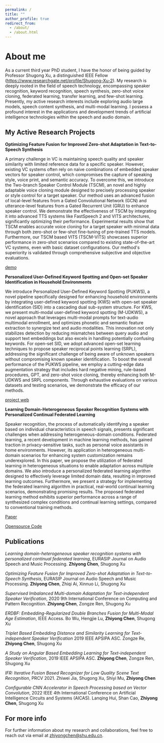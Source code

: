 ```yaml
---
permalink: /
title: ""
author_profile: true
redirect_from: 
  - /about/
  - /about.html
---
```


<!-- This is the front page of a website that is powered by the [academicpages template](https://github.com/academicpages/academicpages.github.io) and hosted on GitHub pages. [GitHub pages](https://pages.github.com) is a free service in which websites are built and hosted from code and data stored in a GitHub repository, automatically updating when a new commit is made to the respository. This template was forked from the [Minimal Mistakes Jekyll Theme](https://mmistakes.github.io/minimal-mistakes/) created by Michael Rose, and then extended to support the kinds of content that academics have: publications, talks, teaching, a portfolio, blog posts, and a dynamically-generated CV. You can fork [this repository](https://github.com/academicpages/academicpages.github.io) right now, modify the configuration and markdown files, add your own PDFs and other content, and have your own site for free, with no ads! An older version of this template powers my own personal website at [stuartgeiger.com](http://stuartgeiger.com), which uses [this Github repository](https://github.com/staeiou/staeiou.github.io). -->

About me
======
As a current third year PhD student, I have the honor of being guided by Professor Shugong Xu, a distinguished IEEE Fellow (https://www.researchgate.net/profile/Shugong-Xu-2). My research is deeply rooted in the field of speech technology, encompassing speaker recognition, keyword recognition, speech synthesis, zero-shot voice cloning, federated learning, transfer learning, and few-shot learning. Presently, my active research interests include exploring audio large models, speech content synthesis, and multi-modal learning. I possess a profound interest in the applications and development trends of artificial intelligence technologies within the speech and audio domain.

My Active Research Projects
--------
**Optimizing Feature Fusion for Improved
Zero-shot Adaptation in Text-to-Speech
Synthesis**

A primary challenge in VC is maintaining speech quality and speaker similarity with limited reference data for a specific speaker. However, existing VC systems often rely on naive combinations of embedded speaker vectors for speaker control, which compromises the capture of speaking style, voice print, and semantic accuracy. To overcome this, we introduce the Two-branch Speaker Control Module (TSCM), an novel and highly adaptable voice cloning module designed to precisely processing speaker or style control for a target speaker. Our method uses an advanced fusion of local-level features from a Gated Convolutional Network (GCN) and utterance-level features from a Gated Recurrent Unit (GRU) to enhance speaker control. We demonstrate the effectiveness of TSCM by integrating it into advanced TTS systems like FastSpeech 2 and VITS architectures, significantly optimizing their performance. Experimental results show that TSCM enables accurate voice cloning for a target speaker with minimal data through both zero-shot or few-shot fine-tuning of pre-trained TTS models. Furthermore, our TSCM based VITS (TSCM-VITS) showcases superior performance in zero-shot scenarios compared to existing state-of-the-art VC systems, even with basic dataset configurations. Our method's superiority is validated through comprehensive subjective and objective evaluations.

[demo](https://github.com/academicpages/academicpages.github.io) 

**Personalized User-Defined Keyword Spotting and Open-set Speaker Identification in Household Environments**

We introduce Personalized User-Defined Keyword Spotting (PUKWS), a novel pipeline specifically designed for enhancing household environments by integrating user-defined keyword spotting (KWS) with open-set speaker identification (SID) into a cascading dual sub-system structure. For KWS, we present multi-modal user-defined keyword spotting (M-UDKWS), a novel approach that leverages multi-modal prompts for text-audio multimodal enrollment, and optimizes phonetic and semantic feature extraction to synergize text and audio modalities. This innovation not only stabilizes detection by reducing mismatches between query audio and support text embeddings but also excels in handling potentially confusing keywords. For open-set SID, we adopt advanced open-set learning techniques to propose speaker reciprocal points learning (SRPL), addressing the significant challenge of being aware of unknown speakers without compromising known speaker identification. To boost the overall performance of the PUKWS pipeline, we employ a cutting-edge data augmentation strategy that includes hard negative mining, rule-based procedures, GPT, and zero-shot voice cloning, thereby enhancing both M-UDKWS and SRPL components. Through exhaustive evaluations on various datasets and testing scenarios, we demonstrate the efficacy of our methods.

[project web](https://srplplus.github.io) 

**Learning Domain-Heterogeneous Speaker Recognition Systems with Personalized Continual Federated Learning**

Speaker recognition, the process of automatically identifying a speaker based on individual characteristics in speech signals, presents significant challenges when addressing heterogeneous-domain conditions. Federated learning, a recent development in machine learning methods, has gained traction in privacy-sensitive tasks, such as personal voice assistants in home environments. However, its application in heterogeneous multi-domain scenarios for enhancing system customization remains underexplored. In this paper, we propose the utilization of federated learning in heterogeneous situations to enable adaptation across multiple domains. We also introduce a personalized federated learning algorithm designed to effectively leverage limited domain data, resulting in improved learning outcomes. Furthermore, we present a strategy for implementing the federated learning algorithm in practical, real-world continual learning scenarios, demonstrating promising results. The proposed federated learning method exhibits superior performance across a range of synthesized complex conditions and continual learning settings, compared to conventional training methods.

[Paper](https://www.researchgate.net/publication/373662029_Learning_domain-heterogeneous_speaker_recognition_systems_with_personalized_continual_federated_learning?_sg%5B0%5D=43-K3LWAxCSFjZrBveX791c3jDOY1VA-tKZeB6a7bbfQtKtjbrHf_s8AOuO4LeErQ_KHunyAwBHDVukJFG240Ms8uGNvcRGK1pqaBIkR.gWeaxvB1PWhLYGLEr1B7KCSCU1MPR-nfYWiMhQpj7QQu6T2LobEDMOtS-CxRpc64KQ4xqiKQnAoJqoXt997lfQ&_tp=eyJjb250ZXh0Ijp7ImZpcnN0UGFnZSI6Il9kaXJlY3QiLCJwYWdlIjoicHJvZmlsZSIsInByZXZpb3VzUGFnZSI6InByb2ZpbGUiLCJwb3NpdGlvbiI6InBhZ2VDb250ZW50In19) 

[Opensource Code](https://github.com/zhiyongchenGREAT/FedSPK) 

Publications
------
*Learning domain-heterogeneous speaker recognition systems with personalized continual federated learning*, EURASIP Journal on Audio Speech and Music Processing. **Zhiyong Chen**, Shugong Xu

*Optimizing Feature Fusion for Improved Zero-shot Adaptation in Text-to-Speech Synthesis*, EURASIP Journal on Audio Speech and Music Processing. **Zhiyong Chen**, Zhiqi Ai, Xinnuo Li, Shugong Xu

*Supervised Imbalanced Multi-domain Adaptation for Text-independent Speaker Verification*, 2020 9th International Conference on Computing and Pattern Recognition. **Zhiyong Chen**, Zongze Ren, Shugong Xu

*ERDBF: Embedding-Regularized Double Branches Fusion for Multi-Modal Age Estimation*, IEEE Access. Bo Wu, Hengjie Lu, **Zhiyong Chen**, Shugong Xu

*Triplet Based Embedding Distance and Similarity Learning for Text-independent Speaker Verification* 2019 IEEE APSIPA ASC. Zongze Re, **Zhiyong Chen**, Shugong Xu

*A Study on Angular Based Embedding Learning for Text-independent Speaker Verification*, 2019 IEEE APSIPA ASC. **Zhiyong Chen**, Zongze Ren, Shugong Xu

*IFR: Iterative Fusion Based Recognizer for Low Quality Scene Text Recognition*, PRCV 2021. Zhiwei Jia, Shugong Xu, Shiyi Mu, **Zhiyong Chen**

*Configurable CNN Accelerator in Speech Processing based on Vector Convolution*, 2022 IEEE 4th International Conference on Artificial Intelligence Circuits and Systems (AICAS). Lanqing Hui, Shan Cao, **Zhiyong Chen**, Shugong Xu
<!-- Create content & metadata
------
For site content, there is one markdown file for each type of content, which are stored in directories like _publications, _talks, _posts, _teaching, or _pages. For example, each talk is a markdown file in the [_talks directory](https://github.com/academicpages/academicpages.github.io/tree/master/_talks). At the top of each markdown file is structured data in YAML about the talk, which the theme will parse to do lots of cool stuff. The same structured data about a talk is used to generate the list of talks on the [Talks page](https://academicpages.github.io/talks), each [individual page](https://academicpages.github.io/talks/2012-03-01-talk-1) for specific talks, the talks section for the [CV page](https://academicpages.github.io/cv), and the [map of places you've given a talk](https://academicpages.github.io/talkmap.html) (if you run this [python file](https://github.com/academicpages/academicpages.github.io/blob/master/talkmap.py) or [Jupyter notebook](https://github.com/academicpages/academicpages.github.io/blob/master/talkmap.ipynb), which creates the HTML for the map based on the contents of the _talks directory). -->

<!-- **Markdown generator** -->

<!-- I have also created [a set of Jupyter notebooks](https://github.com/academicpages/academicpages.github.io/tree/master/markdown_generator
) that converts a CSV containing structured data about talks or presentations into individual markdown files that will be properly formatted for the academicpages template. The sample CSVs in that directory are the ones I used to create my own personal website at stuartgeiger.com. My usual workflow is that I keep a spreadsheet of my publications and talks, then run the code in these notebooks to generate the markdown files, then commit and push them to the GitHub repository. -->

<!-- How to edit your site's GitHub repository
------
Many people use a git client to create files on their local computer and then push them to GitHub's servers. If you are not familiar with git, you can directly edit these configuration and markdown files directly in the github.com interface. Navigate to a file (like [this one](https://github.com/academicpages/academicpages.github.io/blob/master/_talks/2012-03-01-talk-1.md) and click the pencil icon in the top right of the content preview (to the right of the "Raw | Blame | History" buttons). You can delete a file by clicking the trashcan icon to the right of the pencil icon. You can also create new files or upload files by navigating to a directory and clicking the "Create new file" or "Upload files" buttons.  -->

<!-- Example: editing a markdown file for a talk
![Editing a markdown file for a talk](/images/editing-talk.png) -->

For more info
------
For further information about my research and collaborations, feel free to reach out via email at zhiyongchen@shu.edu.cn.

